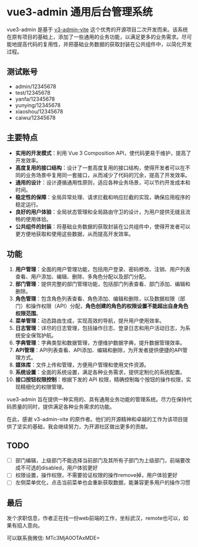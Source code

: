 # vue3-admin 通用后台管理系统

vue3-admin 是基于 [v3-admin-vite](https://github.com/un-pany/v3-admin-vite) 这个优秀的开源项目二次开发而来。该系统在原有项目的基础上，添加了一些通用的业务功能，以满足更多的业务需求。尽可能地提高代码的复用性，并把基础业务数据的获取封装在公共组件中，以简化开发过程。

## 测试账号

- admin/12345678
- test/12345678
- yanfa/12345678
- yunying/12345678
- xiaoshou/12345678
- caiwu/12345678

## 主要特点

- **实用的开发模式**：利用 Vue 3 Composition API，使代码更易于维护，提高了开发效率。
- **高度复用的接口结构**：设计了一套高度复用的接口结构，使得开发者可以在不同的业务场景中复用同一套接口，从而减少了代码的冗余，提高了开发效率。
- **通用的设计**：设计遵循通用性原则，适应各种业务场景，可以节约开发成本和时间。
- **稳定性的保障**：全局异常处理、请求拦截和响应拦截的实现，确保应用程序的稳定运行。
- **良好的用户体验**：全局状态管理和全局路由守卫的设计，为用户提供无缝且流畅的使用体验。
- **公共组件的封装**：将基础业务数据的获取封装在公共组件中，使得开发者可以更方便地获取和使用这些数据，从而提高开发效率。

## 功能

1. **用户管理**：全面的用户管理功能，包括用户登录、密码修改、注销、用户列表查看、用户添加、编辑、删除、多角色分配以及部门分配。
2. **部门管理**：提供完整的部门管理功能，包括部门列表查看、部门添加、编辑和删除。
3. **角色管理**：包含角色列表查看、角色添加、编辑和删除，以及数据权限（部门）和操作权限（API）分配，**角色创建的角色的权限设置不能超出自身角色权限范围**。
4. **菜单管理**：动态路由生成，实现高效的导航，提升用户使用效率。
5. **日志管理**：详尽的日志管理，包括操作日志、登录日志和用户活动日志，为系统安全保驾护航。
6. **字典管理**：字典类型和数据管理，方便维护数据字典，提升数据管理效率。
7. **API管理**：API列表查看、API添加、编辑和删除，为开发者提供便捷的API管理方式。
8. **媒体库**：文件上传和管理，方便用户管理和使用文件资源。
9. **系统设置**：全面的系统设置，满足各种业务需求，提供定制化的系统配置。
10. **接口按钮权限控制**：根据下发的 API 权限，精确控制每个按钮的操作权限，实现精细化的权限管理。

vue3-admin 旨在提供一种实用的、具有通用业务功能的管理系统。尽力在保持代码质量的同时，提供满足各种业务需求的功能。

在此，感谢 v3-admin-vite 的原作者。他们的开源精神和卓越的工作为该项目提供了坚实的基础，我会继续努力，为开源社区做出更多的贡献。

## TODO

- [ ] 部门编辑，上级部门不能选择当前部门及其所有子部门为上级部门，前端要改成不可选的disabled，用户体验更好
- [ ] 权限设置，操作权限，不需要验证权限的操作remove掉，用户体验更好
- [ ] 左侧菜单优化，点击当前菜单也会重新获取数据，能兼容更多用户的操作习惯

## 最后

发个求职信息，作者正在找一份web前端的工作，坐标武汉，remote也可以，如果有招人意向。

可以联系我微信: MTc3MjA0OTAxMDE=

